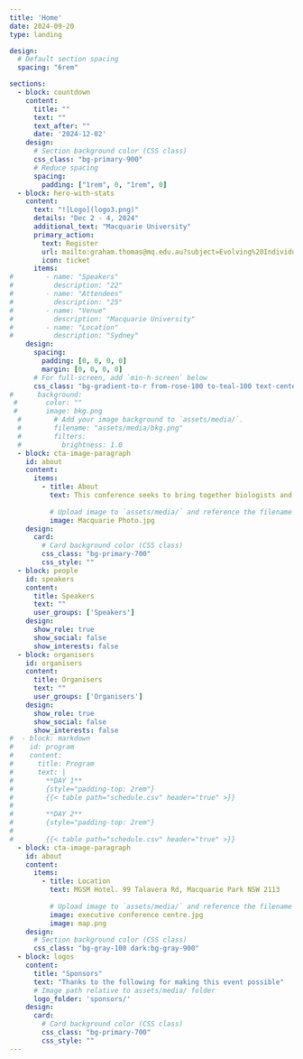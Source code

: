 ```yaml
---
title: 'Home'
date: 2024-09-20
type: landing

design:
  # Default section spacing
  spacing: "6rem"

sections:
  - block: countdown
    content:
      title: ""
      text: ""
      text_after: ""
      date: '2024-12-02'
    design:
      # Section background color (CSS class)
      css_class: "bg-primary-900"
      # Reduce spacing
      spacing:
        padding: ["1rem", 0, "1rem", 0]  
  - block: hero-with-stats
    content:
      text: "![Logo](logo3.png)"
      details: "Dec 2 - 4, 2024"
      additional_text: "Macquarie University"
      primary_action:
        text: Register
        url: mailto:graham.thomas@mq.edu.au?subject=Evolving%20Individuality%20conference%20registration
        icon: ticket
      items:
#        - name: "Speakers"
#          description: "22"
#        - name: "Attendees"
#          description: "25"
#        - name: "Venue"
#          description: "Macquarie University"
#        - name: "Location"
#          description: "Sydney"
    design:
      spacing:
        padding: [0, 0, 0, 0]
        margin: [0, 0, 0, 0]
      # For full-screen, add `min-h-screen` below
      css_class: "bg-gradient-to-r from-rose-100 to-teal-100 text-center"
#      background:
 #       color: ""
 #       image: bkg.png
  #        # Add your image background to `assets/media/`.
  #        filename: "assets/media/bkg.png"
  #        filters:
  #          brightness: 1.0
  - block: cta-image-paragraph
    id: about
    content:
      items:
        - title: About
          text: This conference seeks to bring together biologists and philosophers of biology to discuss biological individuality from an evolutionary perspective, encompassing topics from the origins of life and complex organisms to the emergence of animal cognition.
          
          # Upload image to `assets/media/` and reference the filename here
          image: Macquarie Photo.jpg
    design:
      card:
        # Card background color (CSS class)
        css_class: "bg-primary-700"
        css_style: ""    
  - block: people
    id: speakers
    content:
      title: Speakers
      text: ""
      user_groups: ['Speakers']
    design:
      show_role: true
      show_social: false
      show_interests: false
  - block: organisers
    id: organisers
    content:
      title: Organisers
      text: ""
      user_groups: ['Organisers']
    design:
      show_role: true
      show_social: false
      show_interests: false
#  - block: markdown
#    id: program
#    content:
#      title: Program
#      text: |
#        **DAY 1**
#        {style="padding-top: 2rem"}
#        {{< table path="schedule.csv" header="true" >}}
#        
#        **DAY 2**
#        {style="padding-top: 2rem"}
#
#        {{< table path="schedule.csv" header="true" >}}
  - block: cta-image-paragraph
    id: about
    content:
      items:
        - title: Location
          text: MGSM Hotel. 99 Talavera Rd, Macquarie Park NSW 2113
          
          # Upload image to `assets/media/` and reference the filename here
          image: executive conference centre.jpg
          image: map.png
    design:
      # Section background color (CSS class)
      css_class: "bg-gray-100 dark:bg-gray-900"
  - block: logos
    content:
      title: "Sponsors"
      text: "Thanks to the following for making this event possible"
      # Image path relative to assets/media/ folder
      logo_folder: 'sponsors/'
    design:
      card:
        # Card background color (CSS class)
        css_class: "bg-primary-700"
        css_style: ""      
---
```

